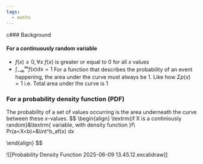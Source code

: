 ```yaml
---
tags:
  - maths
---
```

c### Background
#### For a continuously random variable
- $f(x)\geq 0, \forall x$ 
	$f(x)$ is greater or equal to 0 for all $x$ values
- $\int ^ \infty _{-\infty}f(x)\textrm{dx}=1$
	For a function that describes the probability of an event happening, the area under the curve must always be 1. Like how $\Sigma p(x)=1$
		i.e. Total area under the curve is $1$

### For a probability density function (PDF)
The probability of a set of values occurring is the area underneath the curve between these $x$-values. 
$$
\begin{align}
\textrm{if X is a continiously random}&\textrm{ variable, with density function }f\\
Pr(a<X<b)=&\int^b_af(x) dx

\end{align}
$$

![[Probability Density Function 2025-06-09 13.45.12.excalidraw]]







